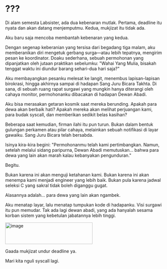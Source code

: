 # ???
Di alam semesta Labsister, ada dua kebenaran mutlak. Pertama, deadline itu nyata dan akan datang menjemputmu. Kedua, mukjizat itu tidak ada.

Aku baru saja mencoba membantah kebenaran yang kedua.

Dengan segenap keberanian yang tersisa dari begadang tiga malam, aku memberanikan diri mengetuk gerbang surga—atau lebih tepatnya, mengirim pesan ke koordinator. Doaku sederhana, sebuah permohonan yang dipanjatkan oleh jutaan praktikan sebelumku: "Wahai Yang Mulia, bisakah tenggat waktu ini diundur barang sehari-dua hari saja?"

Aku membayangkan pesanku melesat ke langit, menembus lapisan-lapisan birokrasi, hingga akhirnya sampai di hadapan Sang Juru Bicara Takhta. Di sana, di sebuah ruang rapat surgawi yang mungkin hanya diterangi oleh cahaya monitor, permohonanku dibacakan di hadapan Dewan Abadi.

Aku bisa merasakan getaran kosmik saat mereka berunding. Apakah para dewa akan berbaik hati? Apakah mereka akan melihat perjuangan kami, para budak syscall, dan memberikan sedikit belas kasihan?

Beberapa saat kemudian, firman ilahi itu pun turun. Bukan dalam bentuk gulungan perkamen atau pilar cahaya, melainkan sebuah notifikasi di layar gawaiku. Sang Juru Bicara telah bersabda.

Isinya kira-kira begini: "Permohonanmu telah kami pertimbangkan. Namun, setelah melalui sidang paripurna, Dewan Abadi memutuskan... bahwa para dewa yang lain akan marah kalau kebanyakan pengunduran."

Begitu.

Bukan karena ini akan menguji ketahanan kami. Bukan karena ini akan menempa kami menjadi engineer yang lebih baik. Bukan pula karena jadwal seleksi C yang sakral tidak boleh diganggu gugat.

Alasannya adalah... para dewa yang lain akan ngambek.

Aku menatap layar, lalu menatap tumpukan kode di hadapanku. Visi surgawi itu pun memudar. Tak ada lagi dewan abadi, yang ada hanyalah sesama korban sistem yang kebetulan jabatannya lebih tinggi.

<img width="280" height="69" alt="image" src="https://github.com/user-attachments/assets/3435a703-3298-4f3a-96e9-38f3045d56d5" />

Gaada mukjizat undur deadline ya.

Mari kita nguli syscall lagi.
